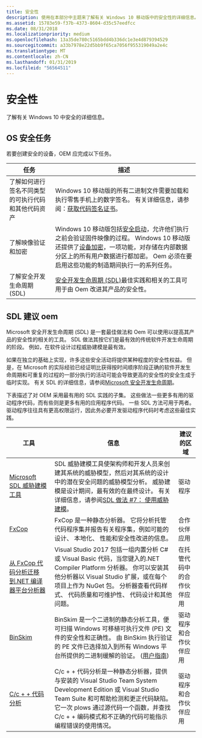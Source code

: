 ```yaml
---
title: 安全性
description: 使用在本部分中主题来了解有关 Windows 10 移动版中的安全性的详细信息。
ms.assetid: 15783e59-f37b-4373-8604-d35c57eedfcc
ms.date: 08/31/2018
ms.localizationpriority: medium
ms.openlocfilehash: 13a35de780c5165bdd4b336dc1e3e4d879394529
ms.sourcegitcommit: a33b7978e22d5bb9f65ca7056f955319049a2e4c
ms.translationtype: MT
ms.contentlocale: zh-CN
ms.lasthandoff: 01/31/2019
ms.locfileid: "56564511"
---
```

# <a name="security"></a>安全性

了解有关 Windows 10 中安全的详细信息。

## <a name="os-security-tasks"></a>OS 安全任务

若要创建安全的设备，OEM 应完成以下任务。

<table>
  <thead>
    <th>任务</th>
    <th>描述</th>
  </thead>
  <tbody>
    <tr>
      <td>了解如何进行签名不同类型的可执行代码和其他代码资产</td>
      <td>Windows 10 移动版的所有二进制文件需要加载和执行零售手机上的数字签名。 有关详细信息，请参阅：<a href="https://docs.microsoft.com/windows-hardware/drivers/dashboard/get-a-code-signing-certificate">获取代码签名证书</a>。</td>
</tr>
<tr class="even">
<td>了解映像验证和加密</td>
<td>Windows 10 移动版包括<a href="https://docs.microsoft.com/windows-hardware/drivers/bringup/secure-boot">安全启动</a>，允许他们执行之前会验证固件映像的过程。 Windows 10 移动版还提供了<a href="https://docs.microsoft.com/windows-hardware/drivers/bringup/secure-boot-and-device-encryption-overview">设备加密</a>，一项功能，对存储在内部数据分区上的所有用户数据进行都加密。 Oem 必须在要启用这些功能的制造期间执行一的系列任务。</td>
</tr>
<tr>
<td>了解安全开发生命周期 (SDL)</td>
<td><a href="https://www.microsoft.com/sdl">安全开发生命周期 (SDL)</a>最佳实践和相关的工具可用于由 Oem 改进其产品的安全性。</td>
</tr>
</tbody>
</table>

## <a name="sdl-recommendations-for-oems"></a>SDL 建议 oem

Microsoft 安全开发生命周期 (SDL) 是一套最佳做法和 Oem 可以使用以提高其产品的安全性的相关的工具。 SDL 做法其按它们是最有效的传统软件开发生命周期的阶段。 例如，在软件设计过程威胁建模是最有效。

如果在独立的基础上实现，许多这些安全活动将提供某种程度的安全性权益。 但是，在 Microsoft 的实际经验已经证明比获得按时间顺序阶段正确的软件开发生命周期和可重复的过程的一部分执行的活动可能会导致更高的安全性的安全生成于临时实现。 有关 SDL 的详细信息，请参阅[Microsoft 安全开发生命周期](https://www.microsoft.com/sdl)。

下表描述了对 OEM 采用最有用的 SDL 实践的子集。 这些做法一些更多有用的驱动程序代码，而有些则是更多有用的应用程序代码。 一些 SDL 方法可用于两者。 驱动程序往往具有更高权限运行，因此务必要开发驱动程序代码时考虑这些最佳实践。

|工具|信息|建议的区域|
|----|----|----|
|[Microsoft SDL 威胁建模工具](https://www.microsoft.com/download/details.aspx?id=49168)|SDL 威胁建模工具使架构师和开发人员来创建其系统的威胁模型，然后对其系统的设计中的潜在安全问题的威胁模型分析。 威胁建模是设计期间，最有效的在最终设计。 有关详细信息，请参阅[SDL 做法 #7： 使用威胁建模](https://www.microsoft.com/sdl/process/design.aspx)。|驱动程序|
|[FxCop](https://www.microsoft.com/SDL/adopt/tools.aspx)|FxCop 是一种静态分析器。 它将分析托管代码程序集并报告有关程序集，例如可能的设计、 本地化、 性能和安全性改进的信息。|合作伙伴应用|
|[从 FxCop 代码分析迁移到.NET 编译器平台分析器](https://docs.microsoft.com/visualstudio/code-quality/fxcop-analyzers)|Visual Studio 2017 包括一组内置分析 C# 或 Visual Basic 代码，当您键入的.NET Compiler Platform 分析器。 你可以安装其他分析器以 Visual Studio 扩展，或在每个项目上作为 NuGet 包。 分析器查看代码样式、 代码质量和可维护性、 代码设计和其他问题。|在托管代码中的合作伙伴应用|
|[BinSkim](https://www.microsoft.com/SDL/adopt/tools.aspx)|BinSkim 是一个二进制的静态分析工具，便可扫描 Windows 可移植可执行文件 (PE) 文件的安全性和正确性。  由 BinSkim 执行验证的 PE 文件已选择加入到所有 Windows 平台所提供的二进制缓解的验证。 ([用户指南](https://github.com/Microsoft/binskim/blob/develop/docs/BinSkimUserGuide.docx))|驱动程序和合作伙伴应用|
|[C/c + + 代码分析](https://docs.microsoft.com/visualstudio/code-quality/code-analysis-for-c-cpp-overview)|C/c + + 代码分析是一种静态分析器，提供与安装的 Visual Studio Team System Development Edition 或 Visual Studio Team Suite 和可帮助检测和更正代码缺陷。 它一次 plows 通过源代码一个函数，并查找 C/c + + 编码模式和不正确的代码可能指示编程错误的使用情况。|驱动程序和合作伙伴应用|
